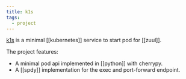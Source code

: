 ```yaml
---
title: k1s
tags:
  - project
---
```


[k1s](https://pagure.io/software-factory/k1s) is a minimal [[kubernetes]] service to start pod for [[zuul]].

The project features:

- A minimal pod api implemented in [[python]] with cherrypy.
- A [[spdy]] implementation for the exec and port-forward endpoint.
